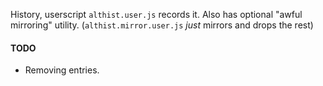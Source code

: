 History, userscript `althist.user.js` records it. Also has optional
"awful mirroring" utility.
(`althist.mirror.user.js` *just* mirrors and drops the rest)

#### TODO

* Removing entries.

